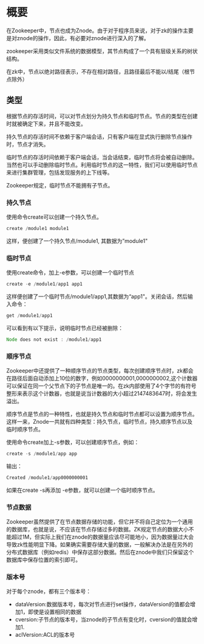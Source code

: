 # 概要
在Zookeeper中，节点也成为Znode。由于对于程序员来说，对于zk的操作主要是对znode的操作，因此，有必要对znode进行深入的了解。

zookeeper采用类似文件系统的数据模型，其节点构成了一个具有层级关系的树状结构。

在zk中，节点以绝对路径表示，不存在相对路径，且路径最后不能以/结尾（根节点除外）

## 类型
根据节点的存活时间，可以对节点划分为持久节点和临时节点。节点的类型在创建时就被确定下来，并且不能改变。

持久节点的存活时间不依赖于客户端会话，只有客户端在显式执行删除节点操作时，节点才消失。

临时节点的存活时间依赖于客户端会话，当会话结束，临时节点将会被自动删除。当然也可以手动删除临时节点。利用临时节点的这一特性，我们可以使用临时节点来进行集群管理，包括发现服务的上下线等。

Zookeeper规定，临时节点不能拥有子节点。

### 持久节点
使用命令create可以创建一个持久节点。
```java
create /module1 module1
```
这样，便创建了一个持久节点/module1, 其数据为”module1"

### 临时节点
使用create命令，加上-e参数，可以创建一个临时节点
```java
create -e /module1/app1 app1
```
这样便创建了一个临时节点/module1/app1,其数据为“app1"。关闭会话，然后输入命令：
```java
get /module1/app1
```
可以看到有以下提示，说明临时节点已经被删除：
```java
Node does not exist : /module1/app1
```
### 顺序节点
Zookeeper中还提供了一种顺序节点的节点类型，每次创建顺序节点时，zk都会在路径后面自动添加上10位的数字，例如<path>0000000001,<path>0000000002,这个计数器可以保证在同一个父节点下的子节点是唯一的。在zk内部使用了4个字节的有符号整形来表示这个计数器，也就是说当计数器的大小超过2147483647时，将会发生溢出。
  
顺序节点是节点的一种特性，也就是持久节点和临时节点都可以设置为顺序节点。这样一来，Znode一共就有四种类型：持久节点，临时节点，持久顺序节点以及临时顺序节点。

使用命令create加上-s参数，可以创建顺序节点，例如：
```java
create -s /module1/app app
```
输出：
```java
Created /module1/app0000000001
```
如果在create -s再添加 -e参数，就可以创建一个临时顺序节点。

### 节点数据
Zookeeper虽然提供了在节点数据存储的功能，但它并不将自己定位为一个通用的数据库，也就是说，不应该在节点存储过多的数据。ZK规定节点的数据大小不能超过1M，但实际上我们在znode的数据量应该尽可能地小，因为数据量过大会导致zk性能明显下降。如果确实需要存储大量的数据，一般解决办法是在另外的分布式数据库（例如redis）中保存这部分数据。然后在znode中我们只保留这个数据库中保存位置的索引即可。

### 版本号
对于每个znode，都有三个版本号：
- dataVersion:数据版本号，每次对节点进行set操作，dataVersion的值都会增加1，即使是设置相同的数据
- cversion:子节点的版本号，当znode的子节点有变化时，cversion的值就会增加1.
- aclVersion:ACL的版本号




